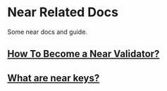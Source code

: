# Near Related Docs

Some near docs and guide.

## [How To Become a Near Validator?](./create-validator.md)
## [What are near keys?](./explain-near-keys.md)
